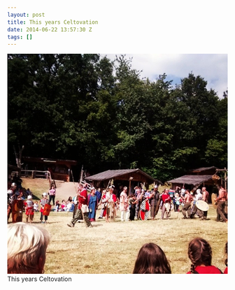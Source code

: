 ```yaml
---
layout: post
title: This years Celtovation
date: 2014-06-22 13:57:30 Z
tags: []
---
```

![](/media/2014/06/89552059289.jpg)
This years Celtovation
